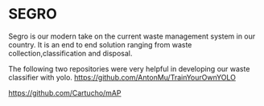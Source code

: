 # SEGRO

Segro is our modern take on the current waste management system in our country.
It is an end to end solution ranging from waste collection,classification and disposal.


The following two repositories were very helpful in developing our waste classifier with yolo.
https://github.com/AntonMu/TrainYourOwnYOLO

https://github.com/Cartucho/mAP

